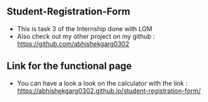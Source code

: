 ## Student-Registration-Form
- This is task 3 of the Internship done with LGM
- Also check out my other project on my github : https://github.com/abhishekgarg0302
## Link for the functional page
- You can have a look a look on the calculator with the link :  https://abhishekgarg0302.github.io/student-registration-form/
